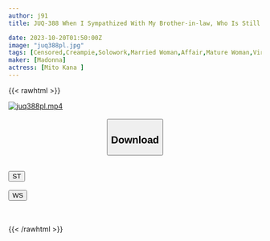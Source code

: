 ```yaml
---
author: j91
title: JUQ-388 When I Sympathized With My Brother-in-law, Who Is Still A Virgin Even At The Age Of 30, And Accepted His Lifelong Wish, We Were So Compatible That I Ended Up Asking Him For Creampie Sex. Probably Mito

date: 2023-10-20T01:50:00Z
image: "juq388pl.jpg"
tags: [Censored,Creampie,Solowork,Married Woman,Affair,Mature Woman,Virgin Man	]
maker: [Madonna]
actress: [Mito Kana ]
---
```



{{< rawhtml >}}

<div class="video" data-videoid="pzeY63xkrbsrvR1">
    <a href="javascript:;">
        <img src="https://my.j91.asia/posts/juq388pl/juq388pl.jpg" width="WIDTH" height="HEIGHT" alt="juq388pl.mp4" loading="lazy">
    </a>
</div>

<script type="text/javascript" src="https://j91.asia/asset/on-demand-st.js"></script>

<br>
  <link rel="stylesheet" href="https://j91.asia/asset/bs5.css">
  
  <center>
  <button class="btn btn-primary" type="button" data-bs-toggle="collapse" data-bs-target=".multi-collapse" aria-expanded="false" aria-controls="multiCollapseExample1 multiCollapseExample2"><h2>Download</h2></button></center>
</p>
<div class="row">
  <div class="col">
    <div class="collapse multi-collapse" id="multiCollapseExample1">
      <div class="card card-body">
	      	      <br>
<div class="buttons">  
<a href="https://streamtape.to/v/pzeY63xkrbsrvR1"><button class="btn-hover color-3"><i class="fa fa-download"></i> ST</button></a></div>
    </div>
  </div>
</div>
  <div class="col">
    <div class="collapse multi-collapse" id="multiCollapseExample2">
      <div class="card card-body">
	      <br>
<div class="buttons">
    <a href="https://wolfstream.tv/uijf1gn10ept"><button class="btn-hover color-9"><i class="fa fa-download"></i> WS</button></a></div>
<br><br>
      </div>
    </div>
  </div>
</div>

{{< /rawhtml >}}
